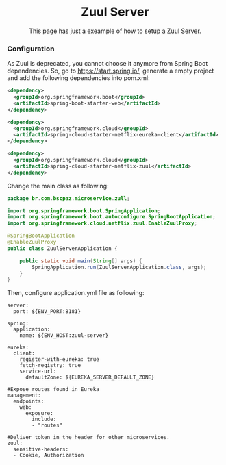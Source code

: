 <h1 align="center">Zuul Server</h1>
<p align="center">This page has just a exeample of how to setup a Zuul Server.</p>

### Configuration

As Zuul is deprecated, you cannot choose it anymore from Spring Boot dependencies. So, go to https://start.spring.io/, generate a empty project and add the following dependencies into pom.xml:

```xml
<dependency>
  <groupId>org.springframework.boot</groupId>
  <artifactId>spring-boot-starter-web</artifactId>
</dependency>

<dependency>
  <groupId>org.springframework.cloud</groupId>
  <artifactId>spring-cloud-starter-netflix-eureka-client</artifactId>
</dependency>

<dependency>
  <groupId>org.springframework.cloud</groupId>
  <artifactId>spring-cloud-starter-netflix-zuul</artifactId>
</dependency>
```

Change the main class as following:

```java
package br.com.bscpaz.microservice.zull;

import org.springframework.boot.SpringApplication;
import org.springframework.boot.autoconfigure.SpringBootApplication;
import org.springframework.cloud.netflix.zuul.EnableZuulProxy;

@SpringBootApplication
@EnableZuulProxy
public class ZuulServerApplication {

	public static void main(String[] args) {
		SpringApplication.run(ZuulServerApplication.class, args);
	}
}
```
Then, configure application.yml file as following:
```
server:
  port: ${ENV_PORT:8181}

spring:
  application:
    name: ${ENV_HOST:zuul-server}
    
eureka:  
  client:
    register-with-eureka: true
    fetch-registry: true
    service-url:
      defaultZone: ${EUREKA_SERVER_DEFAULT_ZONE}

#Expose routes found in Eureka
management:
  endpoints:
    web:
      exposure:
        include:
        - "routes"
        
#Deliver token in the header for other microservices.
zuul:
  sensitive-headers:
  - Cookie, Authorization   
```

